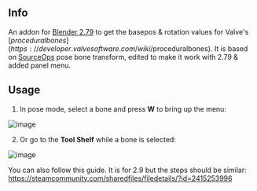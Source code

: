 ## Info

An addon for [Blender 2.79](https://download.blender.org/release/Blender2.79/) to get the basepos & rotation values for Valve's [$proceduralbones](https://developer.valvesoftware.com/wiki/$proceduralbones). It is based on [SourceOps](https://github.com/bonjorno7/SourceOps) pose bone transform, edited to make it work with 2.79 & added panel menu.

## Usage
1. In pose mode, select a bone and press <b>W</b> to bring up the menu:

![image](https://user-images.githubusercontent.com/22228680/111038307-33c35480-8463-11eb-8435-22d607f184e9.png)

2. Or go to the <b>Tool Shelf</b> while a bone is selected:

![image](https://user-images.githubusercontent.com/22228680/111038414-b3512380-8463-11eb-984f-5dcc861fc36e.png)

You can also follow this guide. It is for 2.9 but the steps should be similar: https://steamcommunity.com/sharedfiles/filedetails/?id=2415253996
